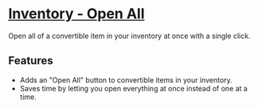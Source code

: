 # [Inventory - Open All](https://www.mousehuntgame.com/preferences.php?tab=mousehunt-improved-settings#mousehunt-improved-settings-feature-inventory-open-all)

Open all of a convertible item in your inventory at once with a single click.

## Features

- Adds an "Open All" button to convertible items in your inventory.
- Saves time by letting you open everything at once instead of one at a time.
